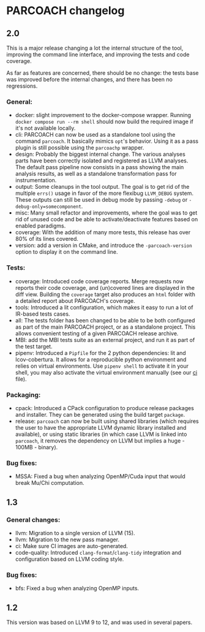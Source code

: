 # PARCOACH changelog

## 2.0

This is a major release changing a lot the internal structure of the tool,
improving the command line interface, and improving the tests and code coverage.

As far as features are concerned, there should be no change: the tests base
was improved before the internal changes, and there has been no regressions.

### General:

  - docker: slight improvement to the docker-compose wrapper. Running
  `docker compose run --rm shell` should now build the required image if it's
  not available locally.
  - cli: PARCOACH can now be used as a standalone tool using the command
  `parcoach`. It basically mimics `opt`'s behavior. Using it as a pass plugin
  is still possible using the `parcoachp` wrapper.
  - design: Probably the biggest internal change. The various analyses parts
  have been correctly isolated and registered as LLVM analyses. The default
  pass pipeline now consists in a pass showing the main analysis results, as
  well as a standalone transformation pass for instrumentation.
  - output: Some cleanups in the tool output. The goal is to get rid of the
  multiple `errs()` usage in favor of the more flexibug `LLVM_DEBUG` system.
  These outputs can still be used in debug mode by passing `-debug` or
  `-debug-only=somecomponent`.
  - misc: Many small refactor and improvements, where the goal was to get rid
  of unused code and be able to activate/deactivate features based on enabled
  paradigms.
  - coverage: With the addition of many more tests, this release has over 80%
  of its lines covered.
  - version: add a version in CMake, and introduce the `-parcoach-version`
  option to display it on the command line.

### Tests:

  - coverage: Introduced code coverage reports. Merge requests now reports their
  code coverage, and (un)covered lines are displayed in the diff view.
  Building the `coverage` target also produces an `html` folder with a detailed
  report about PARCOACH's coverage.
  - tools: Introduced a lit configuration, which makes it easy to run a lot of
  IR-based tests cases.
  - all: The tests folder has been changed to be able to be both configured
  as part of the main PARCOACH project, or as a standalone project. This allows
  convenient testing of a given PARCOACH release archive.
  - MBI: add the MBI tests suite as an external project, and run it as part of
  the test target.
  - pipenv: Introduced a `Pipfile` for the 2 python dependencies: lit
  and lcov-cobertura. It allows for a reproducible python environment and relies
  on virtual environments. Use `pipenv shell` to activate it in your shell,
  you may also activate the virtual environment manually (see our
  [ci](./.gitlab-ci.yml) file).

### Packaging:

  - cpack: Introduced a CPack configuration to produce release packages and
  installer. They can be generated using the build target `package`.
  - release: `parcoach` can now be built using shared libraries (which requires
  the user to have the appropriate LLVM dynamic library installed and
  available), or using static libraries (in which case LLVM is linked into
  `parcoach`, it removes the dependency on LLVM but implies a
  huge - 100MB - binary).

### Bug fixes:
  - MSSA: Fixed a bug when analyzing OpenMP/Cuda input that would break Mu/Chi
  computation.

## 1.3

### General changes:

  - llvm: Migration to a single version of LLVM (15).
  - llvm: Migration to the new pass manager.
  - ci: Make sure CI images are auto-generated.
  - code-quality: Introduced `clang-format`/`clang-tidy` integration and
  configuration based on LLVM coding style.

### Bug fixes:

  - bfs: Fixed a bug when analyzing OpenMP inputs.

## 1.2

This version was based on LLVM 9 to 12, and was used in several papers.
